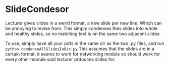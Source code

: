 # SlideCondesor

Lecturer gives slides in a weird format, a new slide per new line. Which can be annoying to revise from. This simply condenses thes slides into whole and healthy slides, so no matching text is on the same two adjacent slides.

To use, simply have all your pdfs in the same dir as the two .py files, and run `python condenseAllSlidesInDir.py` This assumes that the slides are in a certain format, it seems to work for networking module so should work for every other module said lecturer prdouces slides for.  